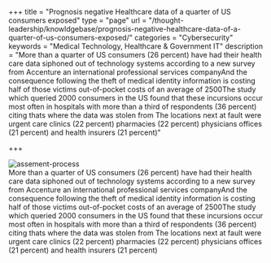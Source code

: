 +++
title = "Prognosis negative Healthcare data of a quarter of US consumers exposed"
type = "page"
url = "/thought-leadership/knowldgebase/prognosis-negative-healthcare-data-of-a-quarter-of-us-consumers-exposed/"
categories = "Cybersecurity"
keywords = "Medical Technology, Healthcare & Government IT"
description = "More than a quarter of US consumers (26 percent) have had their health care data siphoned out of technology systems according to a new survey from Accenture an international professional services companyAnd the consequence following the theft of medical identity information is costing half of those victims out-of-pocket costs of an average of 2500The study which queried 2000 consumers in the US found that these incursions occur most often in hospitals with more than a third of respondents (36 percent) citing thats where the data was stolen from The locations next at fault were urgent care clinics (22 percent) pharmacies (22 percent) physicians offices (21 percent) and health insurers (21 percent)"
  
+++


  ![assement-process](/blog/Prognosis__1487857180.jpg#center) </br>
  More than a quarter of US consumers (26 percent) have had their health care data siphoned out of technology systems according to a new survey from Accenture an international professional services companyAnd the consequence following the theft of medical identity information is costing half of those victims out-of-pocket costs of an average of 2500The study which queried 2000 consumers in the US found that these incursions occur most often in hospitals with more than a third of respondents (36 percent) citing thats where the data was stolen from The locations next at fault were urgent care clinics (22 percent) pharmacies (22 percent) physicians offices (21 percent) and health insurers (21 percent)